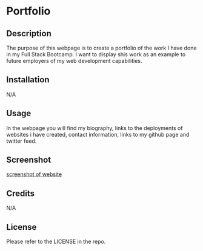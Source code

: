 # Portfolio

## Description

The purpose of this webpage is to create a portfolio of the work I have done in my Full Stack Bootcamp. I want to display shis work as an example to future employers of my web development capabilities.

## Installation

N/A

## Usage

In the webpage you will find my biography, links to the deployments of websites i have created, contact information, links to my github page and twitter feed.

## Screenshot

[screenshot of website](https://github.com/SethMunoz339/portfolio/blob/main/screenshot-portfolio.png?raw=true)

## Credits

N/A

## License

Please refer to the LICENSE in the repo.
